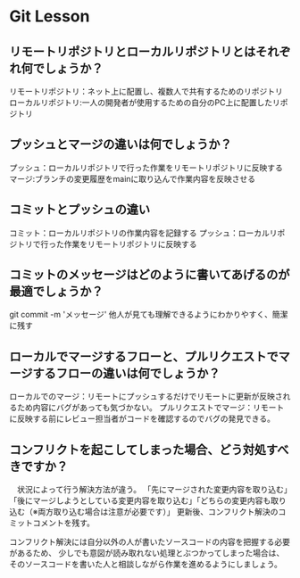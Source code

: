 # Git Lesson

## リモートリポジトリとローカルリポジトリとはそれぞれ何でしょうか？

リモートリポジトリ：ネット上に配置し、複数人で共有するためのリポジトリ
ローカルリポジトリ:一人の開発者が使用するための自分のPC上に配置したリポジトリ

## プッシュとマージの違いは何でしょうか？

プッシュ：ローカルリポジトリで行った作業をリモートリポジトリに反映する
マージ:ブランチの変更履歴をmainに取り込んで作業内容を反映させる

## コミットとプッシュの違い

コミット：ローカルリポジトリの作業内容を記録する
プッシュ：ローカルリポジトリで行った作業をリモートリポジトリに反映する

## コミットのメッセージはどのように書いてあげるのが最適でしょうか？

git commit -m 'メッセージ'
他人が見ても理解できるようにわかりやすく、簡潔に残す

## ローカルでマージするフローと、プルリクエストでマージするフローの違いは何でしょうか？

ローカルでのマージ：リモートにプッシュするだけでリモートに更新が反映されるため内容にバグがあっても気づかない。
プルリクエストでマージ：リモートに反映する前にレビュー担当者がコードを確認するのでバグの発見できる。

## コンフリクトを起こしてしまった場合、どう対処すべきですか？
　状況によって行う解決方法が違う。
「先にマージされた変更内容を取り込む」「後にマージしようとしている変更内容を取り込む」「どちらの変更内容も取り込む（※両方取り込む場合は注意が必要です）」
更新後、コンフリクト解決のコミットコメントを残す。

コンフリクト解決には自分以外の人が書いたソースコードの内容を把握する必要があるため、
少しでも意図が読み取れない処理とぶつかってしまった場合は、そのソースコードを書いた人と相談しながら作業を進めるようにしましょう。
